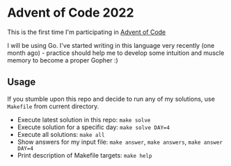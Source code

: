 # Advent of Code 2022

This is the first time I'm participating in [Advent of Code](https://adventofcode.com)

I will be using Go. I've started writing in this language very recently
(one month ago) - practice should help me to develop some intuition and
muscle memory to become a proper Gopher :)

## Usage

If you stumble upon this repo and decide to run any of my solutions,
use `Makefile` from current directory.

- Execute latest solution in this repo: `make solve`
- Execute solution for a specific day: `make solve DAY=4`
- Execute all solutions: `make all`
- Show answers for my input file: `make answer`, `make answers`, `make answer DAY=4`
- Print description of Makefile targets: `make help`
